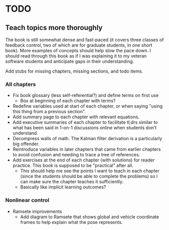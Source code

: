 # TODO

## Teach topics more thoroughly

The book is still somewhat dense and fast-paced (it covers three classes of
feedback control, two of which are for graduate students, in one short book).
More examples of concepts should help slow the pace down. I should read through
this book as if I was explaining it to my veteran software students and
anticipate gaps in their understanding.

Add stubs for missing chapters, missing sections, and todo items.

### All chapters

* Fix book glossary (less self-referential?) and define terms on first use
  * Box at beginning of each chapter with terms?
* Redefine variables used at start of each chapter, or when saying "using this
  thing from a previous section".
* Add summary page to each chapter with relevant equations.
* Add executive summaries of each chapter to facilitate tl;drs similar to what
  has been said in 1-on-1 discussions online when students don't understand.
* Decompress walls of math. The Kalman filter derivation is a particularly big
  offender.
* Reintroduce variables in later chapters that came from earlier chapters to
  avoid confusion and needing to trace a tree of references.
* Add exercises at the end of each chapter (with solutions) for reader practice.
  This book is supposed to be "practical" after all.
  * This should help me see the points I want to teach in each chapter (since
    the students should be able to complete the problems) so I can make sure the
    chapter teaches it sufficiently.
  * Basically like implicit learning outcomes?

### Nonlinear control

* Ramsete improvements
  * Add diagram to Ramsete that shows global and vehicle coordinate frames to
    help explain what the pose represents.
